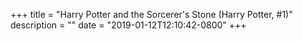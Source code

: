
+++
title = "Harry Potter and the Sorcerer's Stone (Harry Potter, #1)"
description = ""
date = "2019-01-12T12:10:42-0800"
+++


